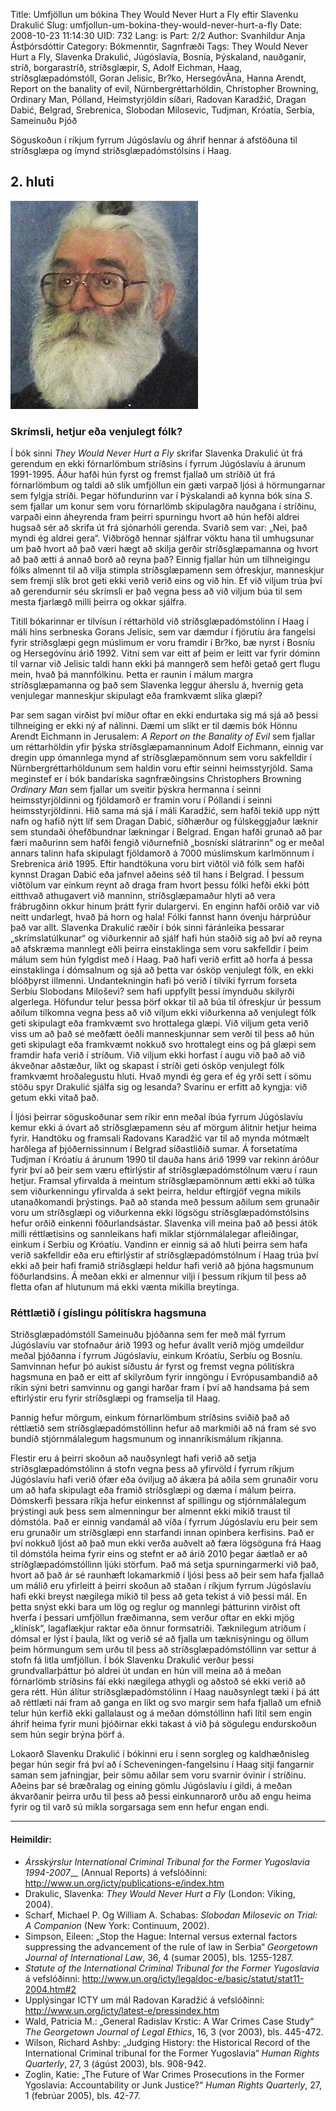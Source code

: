 Title: Umfjöllun um bókina They Would Never Hurt a Fly eftir Slavenku Drakulić
Slug: umfjollun-um-bokina-they-would-never-hurt-a-fly
Date: 2008-10-23 11:14:30
UID: 732
Lang: is
Part: 2/2
Author: Svanhildur Anja Ástþórsdóttir
Category: Bókmenntir, Sagnfræði
Tags: They Would Never Hurt a Fly, Slavenka Drakulić, Júgóslavía, Bosnía, Þýskaland, nauðganir, stríð, borgarastríð, stríðsglæpir, S, Adolf Eichman, Haag, stríðsglæpadómstóll, Goran Jelisic, Br?ko, HersegóvÃ­na, Hanna Arendt, Report on the banality of evil, Nürnbergréttarhöldin, Christopher Browning, Ordinary Man, Pólland, Heimstyrjöldin síðari, Radovan Karadžić, Dragan Dabić, Belgrad, Srebrenica, Slobodan Milosevic, Tudjman, Króatía, Serbía, Sameinuðu Þjóð

Söguskoðun í ríkjum fyrrum Júgóslavíu og áhrif hennar á afstöðuna til stríðsglæpa og ímynd stríðsglæpadómstólsins í Haag.

## 2. hluti 

![Dragan Dabić](dragan.jpg)

### Skrímsli, hetjur eða venjulegt fólk?

Í bók sinni _They Would Never Hurt a Fly_ skrifar Slavenka Drakulić út frá gerendum en ekki fórnarlömbum stríðsins í fyrrum Júgóslavíu á árunum 1991-1995. Áður hafði hún fyrst og fremst fjallað um stríðið út frá fórnarlömbum og taldi að slík umfjöllun ein gæti varpað ljósi á hörmungarnar sem fylgja stríði. Þegar höfundurinn var í Þýskalandi að kynna bók sína _S_. sem fjallar um konur sem voru fórnarlömb skipulagðra nauðgana í stríðinu, varpaði einn áheyrenda fram þeirri spurningu hvort að hún hefði aldrei hugsað sér að skrifa út frá sjónarhóli gerenda. Svarið sem var: „Nei, það myndi ég aldrei gera“. Viðbrögð hennar sjálfrar vöktu hana til umhugsunar um það hvort að það væri hægt að skilja gerðir stríðsglæpamanna og hvort að það ætti á annað borð að reyna það? Einnig fjallar hún um tilhneigingu fólks almennt til að vilja stimpla stríðsglæpamenn sem ófreskjur, manneskjur sem fremji slík brot geti ekki verið verið eins og við hin. Ef við viljum trúa því að gerendurnir séu skrímsli er það vegna þess að við viljum búa til sem mesta fjarlægð milli þeirra og okkar sjálfra. 

Titill bókarinnar er tilvísun í réttarhöld við stríðsglæpadómstólinn í Haag í máli hins serbneska Gorans Jelisic, sem var dæmdur í fjörutíu ára fangelsi fyrir stríðsglæpi gegn múslimum er voru framdir í Br?ko, bæ nyrst í Bosníu og Hersegóvínu árið 1992. Vitni sem var eitt af þeim er leitt var fyrir dóminn til varnar við Jelisic taldi hann ekki þá manngerð sem hefði getað gert flugu mein, hvað þá mannfólkinu.  Þetta er raunin í málum margra stríðsglæpamanna og það sem Slavenka leggur áherslu á, hvernig geta venjulegar manneskjur skipulagt eða framkvæmt slíka glæpi?

Þar sem sagan virðist því miður oftar en ekki endurtaka sig má sjá að þessi tilhneiging er ekki ný af nálinni. Dæmi um slíkt er til dæmis bók Hönnu Arendt Eichmann in Jerusalem: _A Report on the Banality of Evil_ sem fjallar um réttarhöldin yfir þýska stríðsglæpamanninum Adolf Eichmann, einnig var dregin upp ómannlega mynd af stríðsglæpamönnum sem voru sakfelldir í Nürnbergréttarhöldunum sem haldin voru eftir seinni heimsstyrjöld. Sama meginstef er í bók bandaríska sagnfræðingsins Christophers Browning _Ordinary Man_ sem fjallar um sveitir þýskra hermanna í seinni heimsstyrjöldinni og fjöldamorð er framin voru í Póllandi í seinni heimsstyrjöldinni. Hið sama má sjá í máli Karadžić, sem hafði tekið upp nýtt nafn og hafið nýtt líf sem Dragan Dabić, síðhærður og fúlskeggjaður læknir sem stundaði óhefðbundnar lækningar í Belgrad. Engan hafði grunað að þar færi maðurinn sem hafði fengið viðurnefnið „bosníski slátrarinn“ og er meðal annars talinn hafa skipulagt fjöldamorð á 7000 múslimskum karlmönnum í Srebrenica árið 1995. Eftir handtökuna voru birt viðtöl við fólk sem hafði kynnst Dragan Dabić eða jafnvel aðeins séð til hans í Belgrad. Í þessum viðtölum var einkum reynt að draga fram hvort þessu fólki hefði ekki þótt eitthvað athugavert við manninn, stríðsglæpamaður hlyti að vera frábrugðinn okkur hinum þrátt fyrir dulargervi. En enginn hafði orðið var við neitt undarlegt, hvað þá horn og hala! Fólki fannst hann óvenju hárprúður það var allt. Slavenka Drakulić ræðir í bók sinni fáránleika þessarar „skrímslatúlkunar“ og viðurkennir að sjálf hafi hún staðið sig að því að reyna að afskræma mannlegt eðli þeirra einstaklinga sem voru sakfelldir í þeim málum sem hún fylgdist með í Haag. Það hafi verið erfitt að horfa á þessa einstaklinga í dómsalnum og sjá að þetta var ósköp venjulegt fólk, en ekki blóðþyrst illmenni. Undantekningin hafi þó verið í tilviki fyrrum forseta Serbíu Slobodans Miloševi? sem hafi uppfyllt þessi ímynduðu skilyrði algerlega. Höfundur telur þessa þörf okkar til að búa til ófreskjur úr þessum aðilum tilkomna vegna þess að við viljum ekki viðurkenna að venjulegt fólk geti skipulagt eða framkvæmt svo hrottalega glæpi. Við viljum geta verið viss um að það sé meðfætt óeðli manneskjunnar sem verði til þess að hún geti skipulagt eða framkvæmt nokkuð svo hrottalegt eins og þá glæpi sem framdir hafa verið í stríðum. Við viljum ekki horfast í augu við það að við ákveðnar aðstæður, líkt og skapast í stríði geti ósköp venjulegt fólk framkvæmt hroðalegustu hluti. Hvað myndi ég gera ef ég yrði sett í sömu stöðu spyr Drakulić sjálfa sig og lesanda? Svarinu er erfitt að kyngja: við getum ekki vitað það. 

Í ljósi þeirrar söguskoðunar sem ríkir enn meðal íbúa fyrrum Júgóslavíu kemur ekki á óvart að stríðsglæpamenn séu af mörgum álitnir hetjur heima fyrir. Handtöku og framsali Radovans Karadžić var til að mynda mótmælt harðlega af þjóðernissinnum í Belgrad síðastliðið sumar. Á forsetatíma Tudjman í Króatíu á árunum 1990 til dauða hans árið 1999 var rekinn áróður fyrir því að þeir sem væru eftirlýstir af stríðsglæpadómstólnum væru í raun hetjur. Framsal yfirvalda á meintum stríðsglæpamönnum ætti ekki að túlka sem viðurkenningu yfirvalda á sekt þeirra, heldur eftirgjöf vegna mikils utanaðkomandi þrýstings. Það að standa með þessum aðilum sem grunaðir voru um stríðsglæpi og viðurkenna ekki lögsögu stríðsglæpadómstólsins hefur orðið einkenni föðurlandsástar. Slavenka vill meina það að þessi átök milli réttlætisins og sannleikans hafi miklar stjórnmálalegar afleiðingar, einkum í Serbíu og Króatíu. Vandinn er einnig sá að hluti þeirra sem hafa verið sakfelldir eða eru eftirlýstir af stríðsglæpadómstólnum í Haag trúa því ekki að þeir hafi framið stríðsglæpi heldur hafi verið að þjóna hagsmunum föðurlandsins. Á meðan ekki er almennur vilji í þessum ríkjum til þess að fletta ofan af hlutunum má ekki vænta mikilla breytinga.

### Réttlætið í gíslingu pólitískra hagsmuna

Stríðsglæpadómstóll Sameinuðu þjóðanna sem fer með mál fyrrum Júgóslavíu var stofnaður árið 1993 og hefur ávallt verið mjög umdeildur meðal þjóðanna í fyrrum Júgóslavíu, einkum Króatíu, Serbíu og Bosníu. Samvinnan hefur þó aukist síðustu ár fyrst og fremst vegna pólitískra hagsmuna en það er eitt af skilyrðum fyrir inngöngu í Evrópusambandið að ríkin sýni betri samvinnu og gangi harðar fram í því að handsama þá sem eftirlýstir eru fyrir stríðsglæpi og framselja til Haag. 

Þannig hefur mörgum, einkum fórnarlömbum stríðsins sviðið það að réttlætið sem stríðsglæpadómstóllinn hefur að markmiði að ná fram sé svo bundið stjórnmálalegum hagsmunum og innanríkismálum ríkjanna. 

Flestir eru á þeirri skoðun að nauðsynlegt hafi verið að setja stríðsglæpadómstólinn á stofn vegna þess að yfirvöld í fyrrum ríkjum Júgóslavíu hafi verið ófær eða óviljug að ákæra þá aðila sem grunaðir voru um að hafa skipulagt eða framið stríðsglæpi og dæma í málum þeirra. Dómskerfi þessara ríkja hefur einkennst af spillingu og stjórnmálalegum þrýstingi auk þess sem almenningur ber almennt ekki mikið traust til dómstóla. Það er einnig vandamál að víða í fyrrum Júgóslavíu eru þeir sem eru grunaðir um stríðsglæpi enn starfandi innan opinbera kerfisins. Það er því nokkuð ljóst að það mun ekki verða auðvelt að færa lögsöguna frá Haag til dómstóla heima fyrir eins og stefnt er að árið 2010 þegar áætlað er að stríðglæpadómstóllinn ljúki störfum. Það má setja spurningarmerki við það, hvort að það ár sé raunhæft lokamarkmið í ljósi þess að þeir sem hafa fjallað um málið eru yfirleitt á þeirri skoðun að staðan í ríkjum fyrrum Júgóslavíu hafi ekki breyst nægilega mikið til þess að geta tekist á við þessi mál. En þetta snýst ekki bara um lög og reglur og mannlegi þátturinn virðist oft hverfa í þessari umfjöllun fræðimanna, sem verður oftar en ekki mjög „klínísk“, lagaflækjur raktar eða önnur formsatriði. Tæknilegum atriðum í dómsal er lýst í þaula, líkt og verið sé að fjalla um tæknisýningu og öllum þeim hörmungum sem urðu til þess að stríðsglæpadómstóllinn var settur á stofn fá litla umfjöllun. Í bók Slavenku Drakulić verður þessi grundvallarþáttur þó aldrei út undan en hún vill meina að á meðan fórnarlömb stríðsins fái ekki nægilega athygli og aðstoð sé ekki verið að gera rétt. Hún álítur stríðsglæpadómstólinn í Haag nauðsynlegt tæki í þá átt að réttlæti nái fram að ganga en líkt og svo margir sem hafa fjallað um efnið telur hún kerfið ekki gallalaust og á meðan dómstóllinn hafi lítil sem engin áhrif heima fyrir muni þjóðirnar ekki takast á við þá sögulegu endurskoðun sem hún segir brýna þörf á.

Lokaorð Slavenku Drakulić í bókinni eru í senn sorgleg og kaldhæðnisleg þegar hún segir frá því að í Scheveningen-fangelsinu í Haag sitji fangarnir saman sem jafningjar, þeir sömu aðilar sem voru svarnir óvinir í stríðinu. Aðeins þar sé bræðralag og eining gömlu Júgóslavíu í gildi, á meðan ákvarðanir þeirra urðu til þess að þessi einkunnarorð urðu að engu heima fyrir og til varð sú mikla sorgarsaga sem enn hefur engan endi. 


---

#### Heimildir:

* _Ársskýrslur International Criminal Tribunal for the Former Yugoslavia 1994-2007___ (Annual Reports) á vefslóðinni: http://www.un.org/icty/publications-e/index.htm
* Drakulic, Slavenka: _They Would Never Hurt a Fly_ (London: Viking, 2004).
* Scharf, Michael P. Og William A. Schabas: _Slobodan Milosevic on Trial: A Companion_ (New York: Continuum, 2002). 
* Simpson, Eileen: „Stop the Hague: Internal versus external factors suppressing the advancement of the rule of law in Serbia“ _Georgetown Journal of International Law_, 36, 4 (sumar 2005), bls. 1255-1287. 
* _Statute of the International Criminal Tribunal for the Former Yugoslavia_ á vefslóðinni: http://www.un.org/icty/legaldoc-e/basic/statut/stat11-2004.htm#2 
* Upplýsingar  ICTY um mál Radovan Karadžić á vefslóðinni: http://www.un.org/icty/latest-e/pressindex.htm
* Wald, Patricia M.: „General Radislav Krstic: A War Crimes Case Study“ _The Georgetown Journal of Legal Ethics_, 16, 3 (vor 2003), bls. 445-472. 
* Wilson, Richard Ashby: „Judging History: the Historical Record of the International Criminal tribunal for the Former Yugoslavia“ _Human Rights Quarterly_, 27, 3 (ágúst 2003), bls. 908-942.
* Zoglin, Katie: „The Future of War Crimes Prosecutions in the Former Ygoslavia: Accountability or Junk Justice?“ _Human Rights Quarterly_, 27, 1 (febrúar 2005), bls. 42-77.


